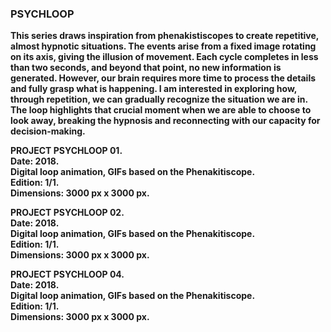 ### PSYCHLOOP

<b>
  
This series draws inspiration from phenakistiscopes to create repetitive, almost hypnotic situations. The events arise from a fixed image rotating on its axis, giving the illusion of movement. Each cycle completes in less than two seconds, and beyond that point, no new information is generated. However, our brain requires more time to process the details and fully grasp what is happening. I am interested in exploring how, through repetition, we can gradually recognize the situation we are in. The loop highlights that crucial moment when we are able to choose to look away, breaking the hypnosis and reconnecting with our capacity for decision-making.

PROJECT PSYCHLOOP 01.  
Date: 2018.  
Digital loop animation, GIFs based on the Phenakitiscope.   
Edition: 1/1.  
Dimensions: 3000 px x 3000 px.  

PROJECT PSYCHLOOP 02.  
Date: 2018.  
Digital loop animation, GIFs based on the Phenakitiscope.   
Edition: 1/1.  
Dimensions: 3000 px x 3000 px.  

PROJECT PSYCHLOOP 04.  
Date: 2018.  
Digital loop animation, GIFs based on the Phenakitiscope.   
Edition: 1/1.  
Dimensions: 3000 px x 3000 px.  
